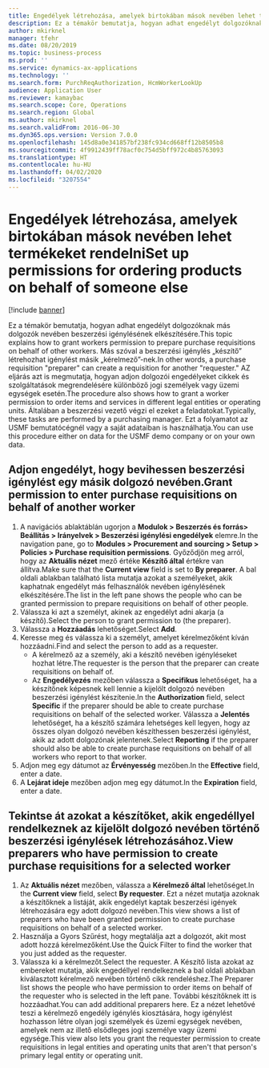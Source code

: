 ```yaml
---
title: Engedélyek létrehozása, amelyek birtokában mások nevében lehet termékeket rendelni
description: Ez a témakör bemutatja, hogyan adhat engedélyt dolgozóknak más dolgozók nevében beszerzési igénylésének elkészítésére.
author: mkirknel
manager: tfehr
ms.date: 08/20/2019
ms.topic: business-process
ms.prod: ''
ms.service: dynamics-ax-applications
ms.technology: ''
ms.search.form: PurchReqAuthorization, HcmWorkerLookUp
audience: Application User
ms.reviewer: kamaybac
ms.search.scope: Core, Operations
ms.search.region: Global
ms.author: mkirknel
ms.search.validFrom: 2016-06-30
ms.dyn365.ops.version: Version 7.0.0
ms.openlocfilehash: 145d8a0e341857bf238fc934cd668ff12b8505b8
ms.sourcegitcommit: 4f9912439ff78acf0c754d5bff972c4b85763093
ms.translationtype: HT
ms.contentlocale: hu-HU
ms.lasthandoff: 04/02/2020
ms.locfileid: "3207554"
---
```

# <a name="set-up-permissions-for-ordering-products-on-behalf-of-someone-else"></a><span data-ttu-id="c9a70-103">Engedélyek létrehozása, amelyek birtokában mások nevében lehet termékeket rendelni</span><span class="sxs-lookup"><span data-stu-id="c9a70-103">Set up permissions for ordering products on behalf of someone else</span></span>

[!include [banner](../../includes/banner.md)]

<span data-ttu-id="c9a70-104">Ez a témakör bemutatja, hogyan adhat engedélyt dolgozóknak más dolgozók nevében beszerzési igénylésének elkészítésére.</span><span class="sxs-lookup"><span data-stu-id="c9a70-104">This topic explains how to grant workers permission to prepare purchase requisitions on behalf of other workers.</span></span> <span data-ttu-id="c9a70-105">Más szóval a beszerzési igénylés „készítő” létrehozhat igénylést másik „kérelmező”-nek.</span><span class="sxs-lookup"><span data-stu-id="c9a70-105">In other words, a purchase requisition "preparer" can create a requisition for another "requester."</span></span> <span data-ttu-id="c9a70-106">AZ eljárás azt is megmutatja, hogyan adjon dolgozói engedélyeket cikkek és szolgáltatások megrendelésére különböző jogi személyek vagy üzemi egységek esetén.</span><span class="sxs-lookup"><span data-stu-id="c9a70-106">The procedure also shows how to grant a worker permission to order items and services in different legal entities or operating units.</span></span> <span data-ttu-id="c9a70-107">Általában a beszerzési vezető végzi el ezeket a feladatokat.</span><span class="sxs-lookup"><span data-stu-id="c9a70-107">Typically, these tasks are performed by a purchasing manager.</span></span> <span data-ttu-id="c9a70-108">Ezt a folyamatot az USMF bemutatócégnél vagy a saját adataiban is használhatja.</span><span class="sxs-lookup"><span data-stu-id="c9a70-108">You can use this procedure either on data for the USMF demo company or on your own data.</span></span>


## <a name="grant-permission-to-enter-purchase-requisitions-on-behalf-of-another-worker"></a><span data-ttu-id="c9a70-109">Adjon engedélyt, hogy bevihessen beszerzési igénylést egy másik dolgozó nevében.</span><span class="sxs-lookup"><span data-stu-id="c9a70-109">Grant permission to enter purchase requisitions on behalf of another worker</span></span>
1. <span data-ttu-id="c9a70-110">A navigációs ablaktáblán ugorjon a **Modulok > Beszerzés és forrás> Beállítás > Irányelvek > Beszerzési igénylési engedélyek** elemre.</span><span class="sxs-lookup"><span data-stu-id="c9a70-110">In the navigation pane, go to **Modules > Procurement and sourcing > Setup > Policies > Purchase requisition permissions**.</span></span> <span data-ttu-id="c9a70-111">Győződjön meg arról, hogy az **Aktuális nézet** mező értéke **Készítő által** értékre van állítva.</span><span class="sxs-lookup"><span data-stu-id="c9a70-111">Make sure that the **Current view** field is set to **By preparer**.</span></span> <span data-ttu-id="c9a70-112">A bal oldali ablakban található lista mutatja azokat a személyeket, akik kaphatnak engedélyt más felhasználók nevében igénylésének elkészítésére.</span><span class="sxs-lookup"><span data-stu-id="c9a70-112">The list in the left pane shows the people who can be granted permission to prepare requisitions on behalf of other people.</span></span>  
2. <span data-ttu-id="c9a70-113">Válassza ki azt a személyt, akinek az engedélyt adni akarja (a készítő).</span><span class="sxs-lookup"><span data-stu-id="c9a70-113">Select the person to grant permission to (the preparer).</span></span>
3. <span data-ttu-id="c9a70-114">Válassza a **Hozzáadás** lehetőséget.</span><span class="sxs-lookup"><span data-stu-id="c9a70-114">Select **Add**.</span></span>
4. <span data-ttu-id="c9a70-115">Keresse meg és válassza ki a személyt, amelyet kérelmezőként kíván hozzáadni.</span><span class="sxs-lookup"><span data-stu-id="c9a70-115">Find and select the person to add as a requester.</span></span>
    - <span data-ttu-id="c9a70-116">A kérelmező az a személy, aki a készítő nevében igényléseket hozhat létre.</span><span class="sxs-lookup"><span data-stu-id="c9a70-116">The requester is the person that the preparer can create requisitions on behalf of.</span></span>  
    - <span data-ttu-id="c9a70-117">Az  **Engedélyezés** mezőben válassza a **Specifikus** lehetőséget, ha a készítőnek képesnek kell lennie a kijelölt dolgozó nevében beszerzési igénylést készítenie.</span><span class="sxs-lookup"><span data-stu-id="c9a70-117">In the **Authorization** field, select **Specific** if the preparer should be able to create purchase requisitions on behalf of the selected worker.</span></span> <span data-ttu-id="c9a70-118">Válassza a **Jelentés** lehetőséget, ha a készítő számára lehetséges kell legyen, hogy az összes olyan dolgozó nevében készíthessen beszerzési igénylést, akik az adott dolgozónak jelentenek.</span><span class="sxs-lookup"><span data-stu-id="c9a70-118">Select **Reporting** if the preparer should also be able to create purchase requisitions on behalf of all workers who report to that worker.</span></span>  
5. <span data-ttu-id="c9a70-119">Adjon meg egy dátumot az **Érvényesség** mezőben.</span><span class="sxs-lookup"><span data-stu-id="c9a70-119">In the **Effective** field, enter a date.</span></span>
6. <span data-ttu-id="c9a70-120">A **Lejárat ideje** mezőben adjon meg egy dátumot.</span><span class="sxs-lookup"><span data-stu-id="c9a70-120">In the **Expiration** field, enter a date.</span></span>

## <a name="view-preparers-who-have-permission-to-create-purchase-requisitions-for-a-selected-worker"></a><span data-ttu-id="c9a70-121">Tekintse át azokat a készítőket, akik engedéllyel rendelkeznek az kijelölt dolgozó nevében történő beszerzési igénylések létrehozásához.</span><span class="sxs-lookup"><span data-stu-id="c9a70-121">View preparers who have permission to create purchase requisitions for a selected worker</span></span>
1. <span data-ttu-id="c9a70-122">Az **Aktuális nézet** mezőben, válassza a **Kérelmező által** lehetőséget.</span><span class="sxs-lookup"><span data-stu-id="c9a70-122">In the **Current view** field, select **By requester**.</span></span> <span data-ttu-id="c9a70-123">Ezt a nézet mutatja azoknak a készítőknek a listáját, akik engedélyt kaptak beszerzési igények létrehozására egy adott dolgozó nevében.</span><span class="sxs-lookup"><span data-stu-id="c9a70-123">This view shows a list of preparers who have been granted permission to create purchase requisitions on behalf of a selected worker.</span></span>  
2. <span data-ttu-id="c9a70-124">Használja a Gyors Szűrést, hogy megtalálja azt a dolgozót, akit most adott hozzá kérelmezőként.</span><span class="sxs-lookup"><span data-stu-id="c9a70-124">Use the Quick Filter to find the worker that you just added as the requester.</span></span>
3. <span data-ttu-id="c9a70-125">Válassza ki a kérelmezőt.</span><span class="sxs-lookup"><span data-stu-id="c9a70-125">Select the requester.</span></span> <span data-ttu-id="c9a70-126">A Készítő lista azokat az embereket mutatja, akik engedéllyel rendelkeznek a bal oldali ablakban kiválasztott kérelmező nevében történő cikk rendeléshez.</span><span class="sxs-lookup"><span data-stu-id="c9a70-126">The Preparer list shows the people who have permission to order items on behalf of the requester who is selected in the left pane.</span></span>  <span data-ttu-id="c9a70-127">További készítőknek itt is hozzáadhat.</span><span class="sxs-lookup"><span data-stu-id="c9a70-127">You can add additional preparers here.</span></span> <span data-ttu-id="c9a70-128">Ez a nézet lehetővé teszi a kérelmező engedély igénylés kiosztására, hogy igénylést hozhasson létre olyan jogi személyek és üzemi egységek nevében, amelyek nem az illető elsődleges jogi személye vagy üzemi egysége.</span><span class="sxs-lookup"><span data-stu-id="c9a70-128">This view also lets you grant the requester permission to create requisitions in legal entities and operating units that aren't that person's primary legal entity or operating unit.</span></span>  

